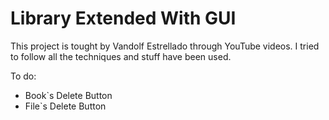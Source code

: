 # Library Extended With GUI
This project is tought by Vandolf Estrellado through YouTube videos.
I tried to follow all the techniques and stuff have been used.

To do:
- Book`s Delete Button
- File`s Delete Button